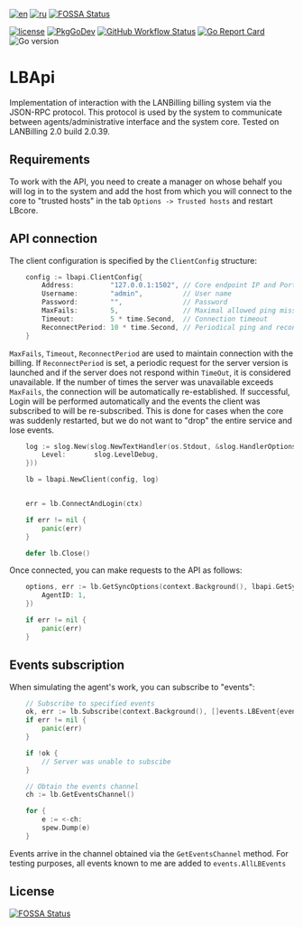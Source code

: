 [![en](https://img.shields.io/badge/lang-en-red.svg)](https://github.com/archaron/lbapi/blob/master/README.md)
[![ru](https://img.shields.io/badge/lang-ru-green.svg)](https://github.com/archaron/lbapi/blob/master/README.ru.md)
[![FOSSA Status](https://app.fossa.com/api/projects/git%2Bgithub.com%2Farcharon%2Flbapi.svg?type=shield)](https://app.fossa.com/projects/git%2Bgithub.com%2Farcharon%2Flbapi?ref=badge_shield)

[![license](https://img.shields.io/github/license/archaron/lbapi.svg)](https://github.com/archaron/lbapi/blob/master/LICENSE)
[![PkgGoDev](https://pkg.go.dev/badge/mod/github.com/archaron/lbapi)](https://pkg.go.dev/mod/github.com/archaron/lbapi)
[![GitHub Workflow Status](https://github.com/archaron/lbapi/actions/workflows/go.yml/badge.svg)](https://github.com/archaron/lbapi/actions/workflows/go.yml)
[![Go Report Card](https://goreportcard.com/badge/github.com/archaron/lbapi/)](https://goreportcard.com/report/github.com/archaron/lbapi/)
![Go version](https://img.shields.io/github/go-mod/go-version/archaron/lbapi?style=flat&label=Go%20%3E%3D)


LBApi
========
Implementation of interaction with the LANBilling billing system via the JSON-RPC protocol.
This protocol is used by the system to communicate between agents/administrative interface and the system core.
Tested on LANBilling 2.0 build 2.0.39.

Requirements
-------------------
To work with the API, you need to create a manager on whose behalf you will log in to the system and add the host from
which you will connect to the core to "trusted hosts" in the tab `Options -> Trusted hosts` and restart LBcore.

API connection
-------------------
The client configuration is specified by the `ClientConfig` structure:
```go
	config := lbapi.ClientConfig{
		Address:         "127.0.0.1:1502", // Core endpoint IP and Port
		Username:        "admin",          // User name
		Password:        "",               // Password
		MaxFails:        5,                // Maximal allowed ping misses before reconnection
		Timeout:         5 * time.Second,  // Connection timeout
		ReconnectPeriod: 10 * time.Second, // Periodical ping and reconnect period
	}
```
`MaxFails`, `Timeout`, `ReconnectPeriod` are used to maintain connection with the billing. If `ReconnectPeriod` is set,
a periodic request for the server version is launched and if the server does not respond within `TimeOut`, it is considered unavailable.
If the number of times the server was unavailable exceeds `MaxFails`, the connection will be automatically re-established.
If successful, Login will be performed automatically and the events the client was subscribed to will be re-subscribed.
This is done for cases when the core was suddenly restarted, but we do not want to "drop" the entire service and lose events.

```go
    log := slog.New(slog.NewTextHandler(os.Stdout, &slog.HandlerOptions{
		Level:       slog.LevelDebug,
	}))

    lb = lbapi.NewClient(config, log)


    err = lb.ConnectAndLogin(ctx)

    if err != nil {
        panic(err)
    }

    defer lb.Close()
```

Once connected, you can make requests to the API as follows:
```go
	options, err := lb.GetSyncOptions(context.Background(), lbapi.GetSyncOptionsRequest{
		AgentID: 1,
	})

	if err != nil {
		panic(err)
	}
```

Events subscription
-------------------
When simulating the agent's work, you can subscribe to "events":
```go
    // Subscribe to specified events
    ok, err := lb.Subscribe(context.Background(), []events.LBEvent{events.ChangeAgentEvent, events.BlockVgEvent})
	if err != nil {
		panic(err)
	}

	if !ok {
        // Server was unable to subscibe
    }

    // Obtain the events channel
    ch := lb.GetEventsChannel()

    for {
        e := <-ch:
        spew.Dump(e)
    }
```

Events arrive in the channel obtained via the `GetEventsChannel` method. For testing purposes, all events known to me are added to `events.AllLBEvents`





## License
[![FOSSA Status](https://app.fossa.com/api/projects/git%2Bgithub.com%2Farcharon%2Flbapi.svg?type=large)](https://app.fossa.com/projects/git%2Bgithub.com%2Farcharon%2Flbapi?ref=badge_large)
